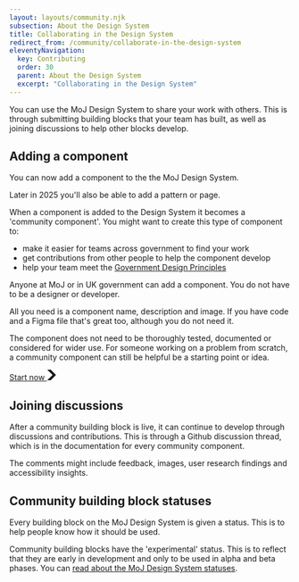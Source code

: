 ```yaml
---
layout: layouts/community.njk
subsection: About the Design System
title: Collaborating in the Design System
redirect_from: /community/collaborate-in-the-design-system
eleventyNavigation:
  key: Contributing
  order: 30
  parent: About the Design System
  excerpt: "Collaborating in the Design System"
---
```


You can use the MoJ Design System to share your work with others. This is through submitting building blocks that your team has built, as well as joining discussions to help other blocks develop.

## Adding a component

You can now add a component to the the MoJ Design System.

<div class="govuk-inset-text">
Later in 2025 you'll also be able to add a pattern or page.
</div>

When a component is added to the Design System it becomes a 'community component'. You might want to create this type of component to:  

- make it easier for teams across government to find your work
- get contributions from other people to help the component develop
- help your team meet the [Government Design Principles](https://www.gov.uk/guidance/government-design-principles)

Anyone at MoJ or in UK government can add a component. You do not have to be a designer or developer.

All you need is a component name, description and image. If you have code and a Figma file that's great too, although you do not need it.

The component does not need to be thoroughly tested, documented or considered for wider use. For someone working on a problem from scratch, a community component can still be helpful be a starting point or idea.

<a href="/contribute/add-new-component/start/" role="button" draggable="false" class="govuk-button govuk-button--start" data-module="govuk-button" color="#ffffff">
  Start now
  <svg class="govuk-button__start-icon" xmlns="http://www.w3.org/2000/svg" width="17.5" height="19" viewBox="0 0 33 40" aria-hidden="true" focusable="false">
    <path fill="currentColor" d="M0 0h13l20 20-20 20H0l20-20z" />
  </svg>
</a>

## Joining discussions

After a community building block is live, it can continue to develop through discussions and contributions. This is through a Github discussion thread, which is in the documentation for every community component.

The comments might include feedback, images, user research findings and accessibility insights.

## Community building block statuses

Every building block on the MoJ Design System is given a status. This is to help people know how it should be used.

Community building blocks have the 'experimental' status. This is to reflect that they are early in development and only to be used in alpha and beta phases. You can [read about the MoJ Design System statuses](/design-system-statuses/).   
